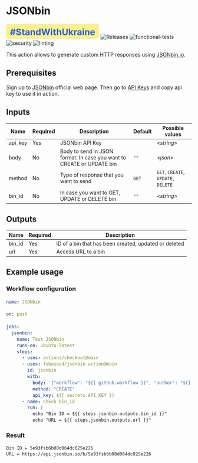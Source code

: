 # JSONbin

[![Stand With Ukraine](https://raw.githubusercontent.com/vshymanskyy/StandWithUkraine/main/badges/StandWithUkraine.svg)](https://stand-with-ukraine.pp.ua)
![Releases](https://img.shields.io/github/v/release/fabasoad/jsonbin-action?include_prereleases)
![functional-tests](https://github.com/fabasoad/jsonbin-action/actions/workflows/functional-tests.yml/badge.svg)
![security](https://github.com/fabasoad/jsonbin-action/actions/workflows/security.yml/badge.svg)
![linting](https://github.com/fabasoad/jsonbin-action/actions/workflows/linting.yml/badge.svg)

This action allows to generate custom HTTP responses using [JSONbin.io](https://jsonbin.io).

## Prerequisites

Sign up to [JSONbin](https://jsonbin.io) official web page. Then go to [API Keys](https://jsonbin.io/api-keys)
and copy api key to use it in action.

## Inputs

<!-- prettier-ignore-start -->
| Name    | Required | Description                                                           | Default | Possible values                     |
|---------|----------|-----------------------------------------------------------------------|---------|-------------------------------------|
| api_key | Yes      | JSONbin API Key                                                       |         | _&lt;string&gt;_                    |
| body    | No       | Body to send in JSON format. In case you want to CREATE or UPDATE bin | `""`    | _&lt;json&gt;_                      |
| method  | No       | Type of response that you want to send                                | `GET`   | `GET`, `CREATE`, `UPDATE`, `DELETE` |
| bin_id  | No       | In case you want to GET, UPDATE or DELETE bin                         | `""`    | _&lt;string&gt;_                    |
<!-- prettier-ignore-end -->

## Outputs

<!-- prettier-ignore-start -->
| Name   | Required | Description                                           |
|--------|----------|-------------------------------------------------------|
| bin_id | Yes      | ID of a bin that has been created, updated or deleted |
| url    | Yes      | Access URL to a bin                                   |
<!-- prettier-ignore-end -->

## Example usage

### Workflow configuration

```yaml
name: JSONbin

on: push

jobs:
  jsonbin:
    name: Test JSONbin
    runs-on: ubuntu-latest
    steps:
      - uses: actions/checkout@main
      - uses: fabasoad/jsonbin-action@main
        id: jsonbin
        with:
          body: '{"workflow": "${{ github.workflow }}", "author": "${{ github.actor }}", "number": "${{ github.run_number }}"}'
          method: "CREATE"
          api_key: ${{ secrets.API_KEY }}
      - name: Check bin_id
        run: |
          echo "Bin ID = ${{ steps.jsonbin.outputs.bin_id }}"
          echo "URL = ${{ steps.jsonbin.outputs.url }}"
```

### Result

```text
Bin ID = 5e93fsb6b08d064dc025e226
URL = https://api.jsonbin.io/b/5e93fsb6b08d064dc025e226
```
